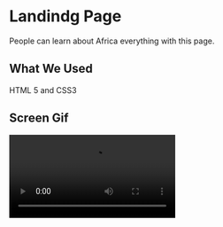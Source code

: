 <h1> Landindg Page </h1>

People can learn about Africa everything with this page.

<h2> What We Used </h2>

HTML 5 and CSS3 

<h2> Screen Gif </h2>

![](gif.mp4)
